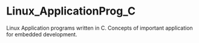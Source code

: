 # Linux_ApplicationProg_C
Linux Application programs written in C. Concepts of important application for embedded development.
